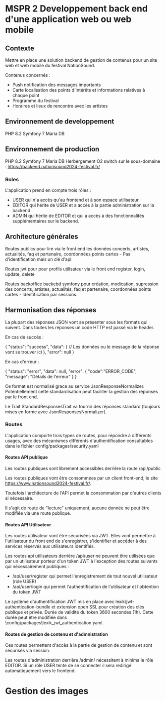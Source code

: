 # MSPR 2 Developpement back end d'une application web ou web mobile

## Contexte 

Mettre en place une solution backend de gestion de contenus pour un site web et web mobile du festival NationSound. 

Contenus concernés :
- Push notification des messages importants 
- Carte localisation des points d'intérêts et informations relatives à chaque point
- Programme du festival
- Horaires et lieux de rencontre avec les artistes


## Environnement de developpement

PHP 8.2
Symfony 7
Maria DB


## Environnement de production
PHP 8.2
Symfony 7
Maria DB
Herbergement O2 switch sur le sous-domaine : https://backend.nationsound2024-festival.fr/

### Roles

L'application prend en compte trois rôles :

- USER qui n'a accès qu'au frontend et à son espace utilisateur. 
- EDITOR qui hérite de USER et a accès à la partie administration sur la backend
- ADMIN qui hérite de EDITOR et qui a accès à des fonctionnalités supplémentaires sur le backend. 


## Architecture générales


Routes publics pour lire via le front end les données concerts, artistes, actualités, faq et partenaire, coordonnées points cartes - Pas d'identification mais un clé d'api

Routes jwt pour pour profils utilisateur via le front end register, login, update, delete

Routes backoffice backebd symfony pour création, modication, supression des concerts, artistes, actualités, faq et partenaire, coordonnées points cartes - Identification par sessions.

## Harmonisation des réponses 

La plupart des réponses JSON vont se présenter sous les formats qui suivent. Dans toutes les réponses un code HTTP est passé via le header.

En cas de succès :

{
    "status": "success",
    "data": {
        // Les données ou le message de la réponse vont se trouver ici
    },
    "error": null
}

En cas d'erreur :

{
    "status": "error",
    "data": null,
    "error": {
		"code":"ERROR_CODE",
		"message": "Détails de l'erreur"
	}
}


Ce format est normalisé grace au service JsonResponseNormalizer.  
Potentiellement cette standardisation peut faciliter la gestion des réponses par le front end.

Le Trait StandardResponsesTrait va fournir des réponses standard (toujours mises en forme avec JsonResponsesNormalizer).


### Routes 

L'application comporte trois types de routes, pour répondre à différents usages, avec des mécanismes différents d'authentification consultables dans le fichier config/packages/security.yaml


#### Routes API publique

Les routes publiques sont librement accessibles derrière la route /api/public 

Les routes publiques vont être consommées par un client front-end, le site https://www.nationsound2024-festival.fr/.

Toutefois l'architecture de l'API permet la consommation par d'autres clients si nécessaire.

Il s'agit de route de "lecture" uniquement, aucune donnée ne peut être modifiée via une route publique. 


#### Routes API Utilisateur

Les routes utilisateur vont être sécurisées via JWT. Elles vont permettre à l'utilisateur du front end de s'enregistrer, s'identifier et accéder à des services réservés aux utilisateurs identifiés. 

Les routes api utilisateurs derrière /api/user ne peuvent être utilisées que par un utilisateur porteur d'un token JWT à l'exception des routes suivants qui nécessairement publiques :
- /api/user/register qui permet l'enregistrement de tout nouvel utilisateur (role USER)
- /api/user/login qui permet l'authentification de l'utilisateur et l'obtention du token JWT

Le système d'authentification JWT mis en place avec lexik/jwt-authentication-bundle et extension open SSL pour création des clés publique et privée.
Durée de validité du token 3600 secondes (1h). Cette durée peut être modifiée dans \config\packages\lexik_jwt_authentication.yaml.


#### Routes de gestion de contenu et d'admnistration

Ces routes permettent d'accès à la partie de gestion de contenu et sont sécurisés via session.

Les routes d'administration derrière /admin/ nécessitent à minima le rôle EDITOR. Si un rôle USER tente de se connecter il sera redirigé automatiquement vers le frontend.



# Gestion des images








